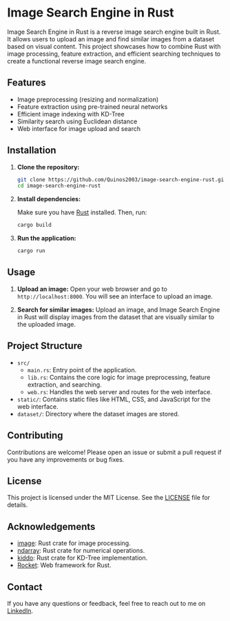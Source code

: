 # Image Search Engine in Rust

Image Search Engine in Rust is a reverse image search engine built in Rust. It allows users to upload an image and find similar images from a dataset based on visual content. This project showcases how to combine Rust with image processing, feature extraction, and efficient searching techniques to create a functional reverse image search engine.

## Features

- Image preprocessing (resizing and normalization)
- Feature extraction using pre-trained neural networks
- Efficient image indexing with KD-Tree
- Similarity search using Euclidean distance
- Web interface for image upload and search

## Installation

1. **Clone the repository:**

    ```sh
    git clone https://github.com/Quinos2003/image-search-engine-rust.git
    cd image-search-engine-rust
    ```

2. **Install dependencies:**

    Make sure you have [Rust](https://www.rust-lang.org/tools/install) installed. Then, run:

    ```sh
    cargo build
    ```

3. **Run the application:**

    ```sh
    cargo run
    ```

## Usage

1. **Upload an image:**
    Open your web browser and go to `http://localhost:8000`. You will see an interface to upload an image.

2. **Search for similar images:**
    Upload an image, and Image Search Engine in Rust will display images from the dataset that are visually similar to the uploaded image.

## Project Structure

- `src/`
    - `main.rs`: Entry point of the application.
    - `lib.rs`: Contains the core logic for image preprocessing, feature extraction, and searching.
    - `web.rs`: Handles the web server and routes for the web interface.
- `static/`: Contains static files like HTML, CSS, and JavaScript for the web interface.
- `dataset/`: Directory where the dataset images are stored.

## Contributing

Contributions are welcome! Please open an issue or submit a pull request if you have any improvements or bug fixes.

## License

This project is licensed under the MIT License. See the [LICENSE](LICENSE) file for details.

## Acknowledgements

- [image](https://crates.io/crates/image): Rust crate for image processing.
- [ndarray](https://crates.io/crates/ndarray): Rust crate for numerical operations.
- [kiddo](https://crates.io/crates/kiddo): Rust crate for KD-Tree implementation.
- [Rocket](https://rocket.rs/): Web framework for Rust.

## Contact

If you have any questions or feedback, feel free to reach out to me on [LinkedIn](https://www.linkedin.com/in/samarth-asthana).
